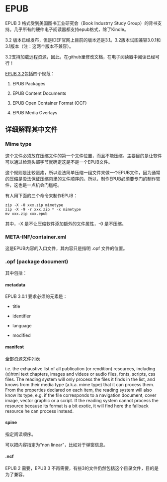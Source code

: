 # EPUB

EPUB 3 格式受到美国图书工业研究会（Book Industrry Study Group）的背书支持。几乎所有的硬件电子阅读器都支持epub格式，除了Kindle。


3.2 版本已经发布，但是IDEF官网上目前的版本还是3.1。3.2版本试图兼容3.0.1和3.1版本（注：这两个版本不兼容）。

3.2支持加载远程资源，因此，在github里修改文档，在电子阅读器中阅读已经可行！


[EPUB 3.2](https://www.w3.org/publishing/epub3/)包括四个规范：

1. EPUB Packages

2. EPUB Content Documents

3. EPUB Open Container Format (OCF) 

4. EPUB Media Overlays


## 详细解释其中文件

### Mime type

这个文件必须放在压缩文件的第一个文件位置，而且不能压缩。主要目的是让软件可以通过检测头部字节就确定这是不是一个EPUB文件。

这个规则是比较蛋疼，所以没法简单压缩一组文件来做一个EPUB文件，因为通常的压缩是没法保证压缩包里的文件顺序的。所以，制作EPUB必须要专门的制作软件，这也是一点机会门槛吧。

有人用下面的三个命令来制作EPUB：

    zip -X -0 xxx.zip mimetype
    zip -X -9 -r xxx.zip * -x mimetype
    mv xxx.zip xxx.epub

其中，-X 是不让压缩软件添加额外的文件属性，-0 是不压缩。


### META-INF/container.xml

这是EPUB内容的入口文件，其内容只是指明 .opf 文件的位置。



### .opf (package document)

其中包括：

#### metadata

EPUB 3.0.1 要求必须的元素是：

- title

- identifier

- language

- modified


#### manifest

全部资源文件列表

i.e. the exhaustive list of all publication (or rendition) resources, including (x)html text chapters, images and videos or audio files, fonts, scripts, css files. The reading system will only process the files it finds in the list, and knows from their media type (a.k.a. mime type) that it can process them. From the properties declared on each item, the reading system will also know its type, e.g. if the file corresponds to a navigation document, cover image, vector graphic or a script. If the reading system cannot process the resource because its format is a bit exotic, it will find here the fallback resource he can process instead.


#### spine

指定阅读顺序。

可以把内容指定为“non linear”，比如对于弹窗信息。


#### .ncf

EPUB 2 需要，EPUB 3 不再需要，有些3的文件仍然包括这个目录文件，目的是为了兼容。





